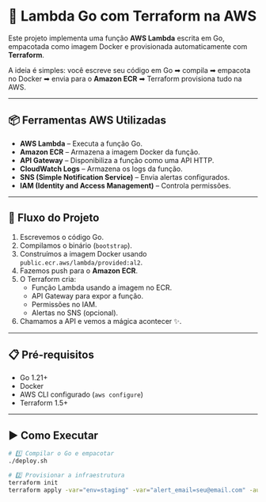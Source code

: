# 🚀 Lambda Go com Terraform na AWS

Este projeto implementa uma função **AWS Lambda** escrita em Go, empacotada como imagem Docker e provisionada automaticamente com **Terraform**.

A ideia é simples: você escreve seu código em Go ➡ compila ➡ empacota no Docker ➡ envia para o **Amazon ECR** ➡ Terraform provisiona tudo na AWS.

---

## 📦 Ferramentas AWS Utilizadas

- **AWS Lambda** – Executa a função Go.
- **Amazon ECR** – Armazena a imagem Docker da função.
- **API Gateway** – Disponibiliza a função como uma API HTTP.
- **CloudWatch Logs** – Armazena os logs da função.
- **SNS (Simple Notification Service)** – Envia alertas configurados.
- **IAM (Identity and Access Management)** – Controla permissões.

---

## 🔄 Fluxo do Projeto

1. Escrevemos o código Go.
2. Compilamos o binário (`bootstrap`).
3. Construímos a imagem Docker usando `public.ecr.aws/lambda/provided:al2`.
4. Fazemos push para o **Amazon ECR**.
5. O Terraform cria:
   - Função Lambda usando a imagem no ECR.
   - API Gateway para expor a função.
   - Permissões no IAM.
   - Alertas no SNS (opcional).
6. Chamamos a API e vemos a mágica acontecer ✨.

---

## 📋 Pré-requisitos

- Go 1.21+
- Docker
- AWS CLI configurado (`aws configure`)
- Terraform 1.5+

---

## ▶️ Como Executar

```bash
# 1️⃣ Compilar o Go e empacotar
./deploy.sh

# 2️⃣ Provisionar a infraestrutura
terraform init
terraform apply -var="env=staging" -var="alert_email=seu@email.com" -auto-approve
```
